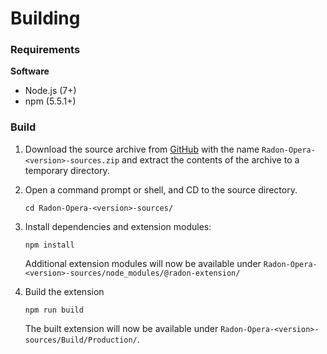 # Building

### Requirements

**Software**

 - Node.js (7+)
 - npm (5.5.1+)

### Build

1. Download the source archive from [GitHub](https://github.com/RadonApp/radon-extension-opera/releases) with the name `Radon-Opera-<version>-sources.zip` and extract the contents of the archive to a temporary directory.

2. Open a command prompt or shell, and CD to the source directory.

    ```
    cd Radon-Opera-<version>-sources/
    ```

3. Install dependencies and extension modules:

    ```
    npm install
    ```

    Additional extension modules will now be available under `Radon-Opera-<version>-sources/node_modules/@radon-extension/`

4. Build the extension

    ```
    npm run build
    ```

    The built extension will now be available under `Radon-Opera-<version>-sources/Build/Production/`.
